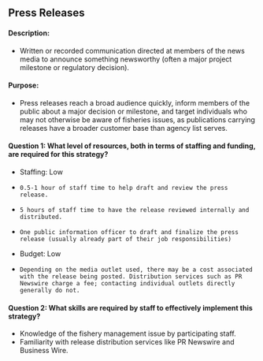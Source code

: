 ## Press Releases
#### Description: 
- Written or recorded communication directed at members of the news media to announce something newsworthy (often a major project milestone or regulatory decision).

#### Purpose:
-   Press releases reach a broad audience quickly, inform members of the public about a major decision or milestone, and target individuals who may not otherwise be aware of fisheries issues, as publications carrying releases have a broader customer base than agency list serves.

#### Question 1: What level of resources, both in terms of staffing and funding, are required for this strategy?
-	Staffing: Low
  - 	0.5-1 hour of staff time to help draft and review the press release.
  - 	5 hours of staff time to have the release reviewed internally and distributed. 
  - 	One public information officer to draft and finalize the press release (usually already part of their job responsibilities)
-	Budget: Low
  - 	Depending on the media outlet used, there may be a cost associated with the release being posted. Distribution services such as PR Newswire charge a fee; contacting individual outlets directly generally do not. 

#### Question 2: What skills are required by staff to effectively implement this strategy?
-	Knowledge of the fishery management issue by participating staff.
-	Familiarity with release distribution services like PR Newswire and Business Wire.


